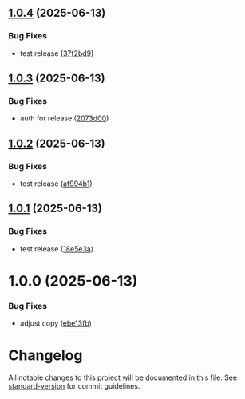 ## [1.0.4](https://github.com/continuedev/rules-cli/compare/v1.0.3...v1.0.4) (2025-06-13)


### Bug Fixes

* test release ([37f2bd9](https://github.com/continuedev/rules-cli/commit/37f2bd9d49fa46bf56d2e13fbffed9b70ddb730b))

## [1.0.3](https://github.com/continuedev/rules-cli/compare/v1.0.2...v1.0.3) (2025-06-13)


### Bug Fixes

* auth for release ([2073d00](https://github.com/continuedev/rules-cli/commit/2073d00d980d4b0f84833bd89b3ee9a7f85a244f))

## [1.0.2](https://github.com/continuedev/rules-cli/compare/v1.0.1...v1.0.2) (2025-06-13)


### Bug Fixes

* test release ([af994b1](https://github.com/continuedev/rules-cli/commit/af994b1d9c03dd8eaefe7e2450c1a0a437bcaf9a))

## [1.0.1](https://github.com/continuedev/rules-cli/compare/v1.0.0...v1.0.1) (2025-06-13)


### Bug Fixes

* test release ([18e5e3a](https://github.com/continuedev/rules-cli/commit/18e5e3a8817c839fcfd76b5e88a8f79f080de61c))

# 1.0.0 (2025-06-13)


### Bug Fixes

* adjust copy ([ebe13fb](https://github.com/continuedev/rules-cli/commit/ebe13fb32ff76c417429deb69256b25144358523))

# Changelog

All notable changes to this project will be documented in this file. See [standard-version](https://github.com/conventional-changelog/standard-version) for commit guidelines.
